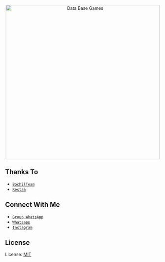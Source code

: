 <p align="center">
<img src="https://telegra.ph/file/a48aa2b9819b735364e74.jpg" alt="Data Base Games" width="500"/>

## Thanks To
* [`BochilTeam`](https://github.com/BochilTeam)
* [`Restaa`](https://github.com/Restaa)


## Connect With Me
* [`Group WhatsApp`](https://chat.whatsapp.com/IVmyObV0quv8j7fpNomn6j)
* [`Whatsapp`](https://wa.me/6283853152230?text=Assalamualaikum)
* [`Instagram`](https://instagram.com/is`t_me_rw)


## License
License: [MIT](https://en.wikipedia.org/wiki/MIT_License)
